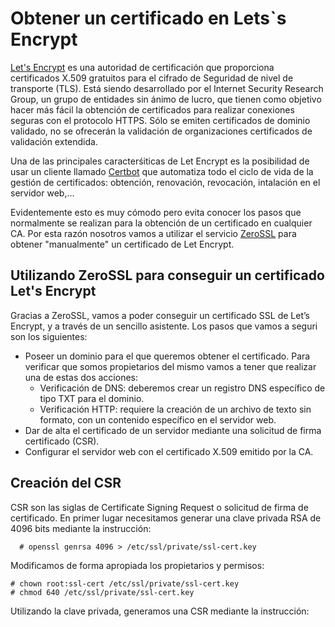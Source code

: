 # Obtener un certificado en Letsˋs Encrypt

[Let's Encrypt](https://letsencrypt.org/) es una autoridad de certificación que proporciona certificados X.509 gratuitos para el cifrado de Seguridad de nivel de transporte (TLS). Está siendo desarrollado por el Internet Security Research Group, un grupo de entidades sin ánimo de lucro, que tienen como objetivo hacer más fácil la obtención de certificados para realizar conexiones seguras con el protocolo HTTPS. Sólo se emiten certificados de dominio validado, no se ofrecerán la validación de organizaciones certificados de validación extendida.

Una de las principales caracterśiticas de Let Encrypt es la posibilidad de usar un cliente llamado [Certbot](https://certbot.eff.org/) que automatiza todo el ciclo de vida de la gestión de certificados: obtención, renovación, revocación, intalación en el servidor web,...

Evidentemente esto es muy cómodo pero evita conocer los pasos que normalmente se realizan para la obtención de un certificado en cualquier CA. Por esta razón nosotros vamos a utilizar el servicio [ZeroSSL](https://zerossl.com/) para obtener "manualmente" un certificado de Let Encrypt.

## Utilizando ZeroSSL para conseguir un certificado Let's Encrypt

Gracias a ZeroSSL, vamos a poder conseguir un certificado SSL de Let’s Encrypt, y  a través de un sencillo asistente. Los pasos que vamos a seguri son los siguientes:

* Poseer un dominio para el que queremos obtener el certificado. Para verificar que somos propietarios del mismo vamos a tener que realizar una de estas dos acciones:
	* Verificación de DNS: deberemos crear un registro DNS específico de tipo TXT para el dominio.
    * Verificación HTTP: requiere la creación de un archivo de texto sin formato, con un contenido específico en el servidor web.
* Dar de alta el certificado de un servidor mediante una solicitud de firma certificado (CSR).
* Configurar el servidor web con el certificado X.509 emitido por la CA.

## Creación del CSR

CSR son las siglas de Certificate Signing Request o solicitud de firma de certificado. En primer lugar necesitamos generar una clave privada RSA de 4096 bits mediante la instrucción:

	  # openssl genrsa 4096 > /etc/ssl/private/ssl-cert.key

Modificamos de forma apropiada los propietarios y permisos:

	# chown root:ssl-cert /etc/ssl/private/ssl-cert.key
	# chmod 640 /etc/ssl/private/ssl-cert.key

Utilizando la clave privada, generamos una CSR mediante la instrucción:

